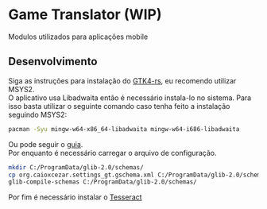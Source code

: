# Game Translator (WIP)

Modulos utilizados para aplicações mobile

## Desenvolvimento

Siga as instruções para instalação do [GTK4-rs](https://gtk-rs.org/gtk4-rs/stable/latest/book/installation_windows.html), eu recomendo utilizar MSYS2.  
O aplicativo usa Libadwaita então é necessário instala-lo no sistema. Para isso basta utilizar o seguinte comando caso tenha feito a instalação seguindo MSYS2:

```sh
pacman -Syu mingw-w64-x86_64-libadwaita mingw-w64-i686-libadwaita
```

Ou pode seguir o [guia](https://gtk-rs.org/gtk4-rs/stable/latest/book/libadwaita.html#windows).  
Por enquanto é necessário carregar o arquivo de configuração.

```sh
mkdir C:/ProgramData/glib-2.0/schemas/
cp org.caioxcezar.settings_gt.gschema.xml C:/ProgramData/glib-2.0/schemas/
glib-compile-schemas C:/ProgramData/glib-2.0/schemas/
```

Por fim é necessário instalar o [Tesseract](https://tesseract-ocr.github.io/tessdoc/Installation.html)
